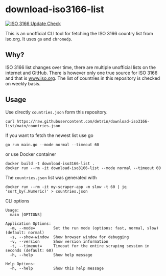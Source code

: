 # download-iso3166-list

[![ISO 3166 Update Check](https://github.com/detrin/download-iso3166-list/actions/workflows/scrape_and_compare.yml/badge.svg)](https://github.com/detrin/download-iso3166-list/actions/workflows/scrape_and_compare.yml)

This is an unofficial CLI tool for fetching the ISO 3166 country list from iso.org. It uses `go` and `chromedp`.

## Why?
ISO 3166 list changes over time, there are multiple unofficial lists on the internet and GitHub. There is however only one true source for ISO 3166 and that is www.iso.org. The list of countries in this repository is checked on weekly basis.

## Usage
Use directly `countries.json` form this repository.
```
curl https://raw.githubusercontent.com/detrin/download-iso3166-list/main/countries.json
```
If you want to fetch the newest list use go
```
go run main.go --mode normal --timeout 60
```
or use Docker container
```
docker build -t download-iso3166-list .
docker run --rm -it download-iso3166-list --mode normal --timeout 60
```
The `countries.json` list was generated with
```
docker run --rm -it my-scraper-app -m slow -t 60 | jq 'sort_by(.Numeric)' > countries.json
```

CLI options
```
Usage:
  main [OPTIONS]

Application Options:
  -m, --mode=        Set the run mode (options: fast, normal, slow) (default: normal)
  -s, --show-window  Show browser window for debugging
  -v, --version      Show version information
  -t, --timeout=     Timeout for the entire scraping session in seconds (default: 60)
  -h, --help         Show help message

Help Options:
  -h, --help         Show this help message
```